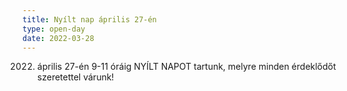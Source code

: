 ```yaml
---
title: Nyílt nap április 27-én
type: open-day
date: 2022-03-28
---
```

2022. április 27-én 9-11 óráig NYÍLT NAPOT tartunk, melyre minden érdeklődőt szeretettel várunk!
